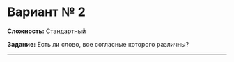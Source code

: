# Вариант № 2
**Сложность:** Стандартный

**Задание:**  Есть ли слово, все согласные которого различны?

---